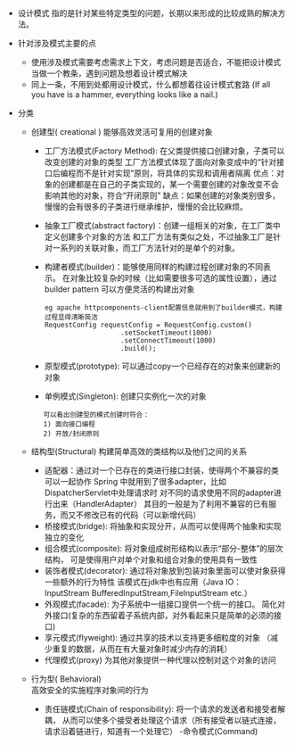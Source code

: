 - 设计模式
指的是针对某些特定类型的问题，长期以来形成的比较成熟的解决方法。

- 针对涉及模式主要的点
  
  - 使用涉及模式需要考虑需求上下文，考虑问题是否适合，不能把设计模式当做一个教条，遇到问题及想着设计模式解决
  - 同上一条，不用到处都用设计模式，什么都想着往设计模式套路
    (If all you have is a hammer, everything looks like a nail.)

- 分类
  
  - 创建型( creational )    能够高效灵活可复用的创建对象 
     - 工厂方法模式(Factory Method): 在父类提供接口创建对象，子类可以改变创建的对象的类型 
       工厂方法模式体现了面向对象变成中的“针对接口后编程而不是针对实现”原则，将具体的实现和调用者隔离
       优点：对象的创建都是在自己的子类实现的，某一个需要创建的对象改变不会影响其他的对象，符合“开闭原则”
       缺点：如果创建的对象类别很多，慢慢的会有很多的子类进行继承维护，慢慢的会比较麻烦。
       
     - 抽象工厂模式(abstract factory)：创建一组相关的对象，在工厂类中定义创建多个对象的方法
       和工厂方法有类似之处，不过抽象工厂是针对一系列的关联对象，而工厂方法针对的是单个的对象。
     - 构建者模式(builder)：能够使用同样的构建过程创建对象的不同表示。
       在对象比较复杂的时候（比如需要很多可选的属性设置），通过builder pattern 可以方便灵活的构建出对象
       ```
       eg apache httpcomponents-client配置信息就用到了builder模式，构建过程显得清晰简洁
       RequestConfig requestConfig = RequestConfig.custom()
                          .setSocketTimeout(1000)
                          .setConnectTimeout(1000)
                          .build();
       ```
     - 原型模式(prototype): 可以通过copy一个已经存在的对象来创建新的对象
     - 单例模式(Singleton): 创建只实例化一次的对象
     
     ```text
        可以看出创建型的模式创建时符合：
        1) 面向接口编程
        2) 开放/封闭原则
     ```
  - 结构型(Structural)
    构建简单高效的类结构以及他们之间的关系
    - 适配器：通过对一个已存在的类进行接口封装，使得两个不兼容的类可以一起协作
      Spring 中就用到了很多adapter，比如DispatcherServlet中处理请求时
      对不同的请求使用不同的adapter进行出来（HandlerAdapter）
      其目的一般是为了利用不兼容的已有服务，而又不修改已有的代码（可以新增代码）
    - 桥接模式(bridge): 将抽象和实现分开，从而可以使得两个抽象和实现独立的变化
    - 组合模式(composite): 将对象组成树形结构以表示“部分-整体”的层次结构，
      可是使得用户对单个对象和组合对象的使用具有一致性   
    - 装饰者模式(decorator): 通过将对象放到包装对象里面可以使对象获得一些额外的行为特性
      该模式在jdk中也有应用（Java IO：InputStream BufferedInputStream,FileInputStream etc.）
    - 外观模式(facade): 为子系统中一组接口提供一个统一的接口。
      简化对外接口(复杂的东西留着子系统内部，对外看起来只是简单的必须的接口)
    - 享元模式(flyweight): 通过共享的技术以支持更多细粒度的对象
     （减少重复的数据，从而在有大量对象时减少内存的消耗）
    - 代理模式(proxy) 为其他对象提供一种代理以控制对这个对象的访问
  - 行为型( Behavioral)   
    高效安全的实施程序对象间的行为
    - 责任链模式(Chain of responsibility): 将一个请求的发送者和接受者解耦，
    从而可以使多个接受者处理这个请求（所有接受者以链式连接，请求沿着链进行，知道有一个处理它）
    -命令模式(Command)
    